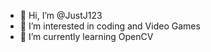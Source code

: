- 👋 Hi, I’m @JustJ123
- 👀 I’m interested in coding and Video Games
- 🌱 I’m currently learning OpenCV

<!---
JustJ123/JustJ123 is a ✨ special ✨ repository because its `README.md` (this file) appears on your GitHub profile.
You can click the Preview link to take a look at your changes.
--->
